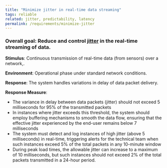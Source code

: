 ```yaml
---
title: "Minimize jitter in real-time data streaming"
tags: reliable
related: jitter, predictability, latency
permalink: /requirements/minimize-jitter
---
```


<div class="quality-requirement" markdown="1">

### Overall goal: Reduce and control [jitter](/qualities/jitter) in the real-time streaming of data.


**Stimulus**: Continuous transmission of real-time data (from sensors) over a network,.

**Environment**: Operational phase under standard network conditions.

**Response**: The system handles variations in delay of data packet delivery.

**Response Measure**:

* The variance in delay between data packets (jitter) should not exceed 5 milliseconds for 95% of the transmitted packets
* In instances where jitter exceeds this threshold, the system should employ buffering mechanisms to smooth the data flow, ensuring that the effective jitter experienced by the end-user remains below 7 milliseconds
* The system must detect and log instances of high jitter (above 5 milliseconds) in real-time, triggering alerts for the technical team when such instances exceed 5% of the total packets in any 10-minute window
* During peak load times, the allowable jitter can increase to a maximum of 10 milliseconds, but such instances should not exceed 2% of the total packets transmitted in a 24-hour period.

</div><br>